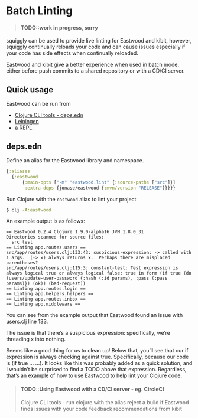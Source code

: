 # Batch Linting

> #### TODO::work in progress, sorry

squiggly can be used to provide live linting for Eastwood and kibit, however, squiggly continually reloads your code and can cause issues especially if your code has side effects when continually reloaded.

Eastwood and kibit give a better experience when used in batch mode, either before push commits to a shared repository or with a CD/CI server.


## Quick usage

Eastwood can be run from

* [Clojure CLI tools - deps.edn](https://github.com/jonase/eastwood/blob/master/README.md#depsedn)
* [Leiningen](https://github.com/jonase/eastwood/blob/master/README.md#installation--quick-usage)
* [a REPL](https://github.com/jonase/eastwood/blob/master/README.md#running-eastwood-in-a-repl).


## deps.edn

Define an alias for the Eastwood library and namespace.

```clojure
{:aliases
  {:eastwood
      {:main-opts ["-m" "eastwood.lint" {:source-paths ["src"]}]
       :extra-deps {jonase/eastwood {:mvn/version "RELEASE"}}}}}

```

Run Clojure with the `eastwood` alias to lint your project

```sh
$ clj -A:eastwood
```

 An example output is as follows:

```shell
== Eastwood 0.2.4 Clojure 1.9.0-alpha16 JVM 1.8.0_31
Directories scanned for source files:
  src test
== Linting app.routes.users ==
src/app/routes/users.clj:133:43: suspicious-expression: -> called with 1 args.  (-> x) always returns x.  Perhaps there are misplaced parentheses?
src/app/routes/users.clj:115:3: constant-test: Test expression is always logical true or always logical false: true in form (if true (do (users/update-user-password {:hash (:id params), :pass (:pass params)}) (ok)) (bad-request))
== Linting app.routes.login ==
== Linting app.helpers.helpers ==
== Linting app.routes.inbox ==
== Linting app.middleware ==
```

You can see from the example output that Eastwood found an issue with users.clj line 133.

The issue is that there’s a suspicious expression: specifically, we’re threading x into nothing.

Seems like a good thing for us to clean up! Below that, you’ll see that our if expression is always checking against true. Specifically, because our code is (if true ... ...). It looks like this was probably added as a quick solution, and I wouldn’t be surprised to find a TODO above that expression. Regardless, that’s an example of how to use Eastwood to help lint your Clojure code.



> #### TODO::Using Eastwood with a CD/CI server - eg. CircleCI
> Clojure CLI tools - run clojure with the alias
> reject a build if Eastwood finds issues with your code
> feedback recommendations from kibit
